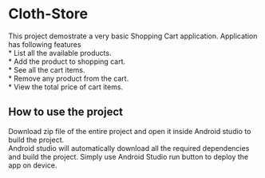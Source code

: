 # Cloth-Store
This project demostrate a very basic Shopping Cart application. Application has following features  
      * List all the available products.  
      * Add the product to shopping cart.  
      * See all the cart items.  
      * Remove any product from the cart.  
      * View the total price of cart items.  
      
## How to use the project  
Download zip file of the entire project and open it inside Android studio to build the project.   
Android studio will automatically download all the required dependencies and build the project.
Simply use Android Studio run button to deploy the app on device.
